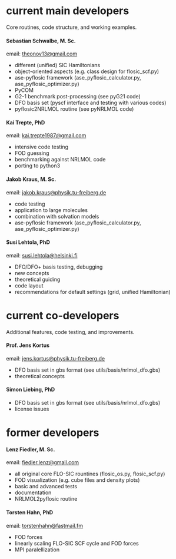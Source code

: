 # current main developers 

Core routines, code structure, and working examples.   

#### Sebastian Schwalbe, M. Sc.  
email: theonov13@gmail.com 
- different (unified) SIC Hamiltonians  
- object-oriented aspects (e.g. class design for flosic_scf.py)   
- ase-pyflosic framework (ase_pyflosic_calculator.py, ase_pyflosic_optimizer.py)   
- PyCOM 
- G2-1 benchmark post-processing (see pyG21 code)    
- DFO basis set (pyscf interface and testing with various codes)    
- pyflosic2NRLMOL routine (see pyNRLMOL code)   

#### Kai Trepte, PhD  
email: kai.trepte1987@gmail.com
- intensive code testing  
- FOD guessing   
- benchmarking against NRLMOL code   
- porting to python3   

#### Jakob Kraus, M. Sc.
email: jakob.kraus@physik.tu-freiberg.de
- code testing
- application to large molecules
- combination with solvation models   
- ase-pyflosic framework (ase_pyflosic_calculator.py, ase_pyflosic_optimizer.py)     

#### Susi Lehtola, PhD 
email: susi.lehtola@helsinki.fi
- DFO/DFO+ basis testing, debugging 
- new concepts 
- theoretical guiding 
- code layout 
- recommendations for default settings (grid, unified Hamiltonian)


# current co-developers 

Additional features, code testing, and improvements.  

#### Prof. Jens Kortus 
email: jens.kortus@physik.tu-freiberg.de
- DFO basis set in gbs format (see utils/basis/nrlmol_dfo.gbs)  
- theoretical concepts   

#### Simon Liebing, PhD    
- DFO basis set in gbs format (see utils/basis/nrlmol_dfo.gbs)  
- license issues  


# former developers

#### Lenz Fiedler,  M. Sc.  
email: fiedler.lenz@gmail.com  
- all original core FLO-SIC rountines (flosic_os.py, flosic_scf.py)   
- FOD visualization (e.g. cube files and density plots)  
- basic and advanced tests   
- documentation  
- NRLMOL2pyflosic routine   


#### Torsten Hahn, PhD     
email: torstenhahn@fastmail.fm    
- FOD forces   
- linearly scaling FLO-SIC SCF cycle and FOD forces   
- MPI paralellization   

 
